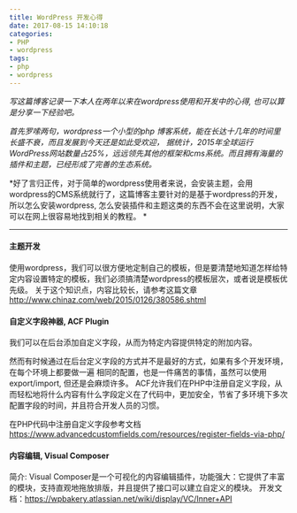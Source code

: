 ```yaml
---
title: WordPress 开发心得
date: 2017-08-15 14:10:18
categories: 
- PHP
- wordpress
tags: 
- php 
- wordpress
---
```


*写这篇博客记录一下本人在两年以来在wordpress使用和开发中的心得, 也可以算是分享一下经验吧。*

*首先罗嗦两句，wordpress一个小型的php 博客系统，能在长达十几年的时间里长盛不衰，而且发展到今天还是如此受欢迎，
据统计，2015年全球运行WordPress网站数量占25%，远远领先其他的框架和cms系统。而且拥有海量的插件和主题，已经形成了完善的生态系统。*

<!-- more -->

*好了言归正传，对于简单的wordpress使用者来说，会安装主题，会用wordpress的CMS系统就行了，这篇博客主要针对的是基于wordpress的开发，所以怎么安装wordpress, 怎么安装插件和主题这类的东西不会在这里说明，大家可以在网上很容易地找到相关的教程。 *

-----

#### 主题开发

使用wordpress，我们可以很方便地定制自己的模板，但是要清楚地知道怎样给特定内容设置特定的模板，我们必须搞清楚wordpress的模板层次，或者说是模板优先级。
关于这个知识点，内容比较长，请参考这篇文章
http://www.chinaz.com/web/2015/0126/380586.shtml

#### 自定义字段神器, ACF Plugin
我们可以在后台添加自定义字段，从而为特定内容提供特定的附加内容。

然而有时候通过在后台定义字段的方式并不是最好的方式，如果有多个开发环境，在每个环境上都要做一遍
相同的配置，也是一件痛苦的事情，虽然可以使用export/import, 但还是会麻烦许多。
ACF允许我们在PHP中注册自定义字段，从而轻松地将什么内容有什么字段定义在了代码中，更加安全，节省了多环境下多次配置字段的时间，并且符合开发人员的习惯。

在PHP代码中注册自定义字段参考文档
https://www.advancedcustomfields.com/resources/register-fields-via-php/

#### 内容编辑, Visual Composer
简介: Visual Composer是一个可视化的内容编辑插件，功能强大：它提供了丰富的模块，支持直观地拖放排版，并且提供了接口可以建立自定义的模块。
开发文档：https://wpbakery.atlassian.net/wiki/display/VC/Inner+API